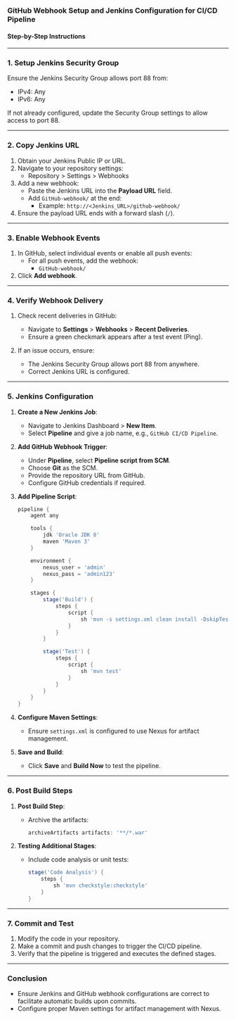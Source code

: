 ### **GitHub Webhook Setup and Jenkins Configuration for CI/CD Pipeline**

#### **Step-by-Step Instructions**

---

### **1. Setup Jenkins Security Group**

Ensure the Jenkins Security Group allows port 88 from:
- IPv4: Any
- IPv6: Any

If not already configured, update the Security Group settings to allow access to port 88.

---

### **2. Copy Jenkins URL**

1. Obtain your Jenkins Public IP or URL.
2. Navigate to your repository settings:
   - Repository > Settings > Webhooks
3. Add a new webhook:
   - Paste the Jenkins URL into the **Payload URL** field.
   - Add `GitHub-webhook/` at the end:
     - Example: `http://<Jenkins_URL>/github-webhook/`
4. Ensure the payload URL ends with a forward slash (`/`).

---

### **3. Enable Webhook Events**

1. In GitHub, select individual events or enable all push events:
   - For all push events, add the webhook:
     - `GitHub-webhook/`
2. Click **Add webhook**.

---

### **4. Verify Webhook Delivery**

1. Check recent deliveries in GitHub:
   - Navigate to **Settings** > **Webhooks** > **Recent Deliveries**.
   - Ensure a green checkmark appears after a test event (Ping).
   
2. If an issue occurs, ensure:
   - The Jenkins Security Group allows port 88 from anywhere.
   - Correct Jenkins URL is configured.

---

### **5. Jenkins Configuration**

1. **Create a New Jenkins Job**:
   - Navigate to Jenkins Dashboard > **New Item**.
   - Select **Pipeline** and give a job name, e.g., `GitHub CI/CD Pipeline`.
   
2. **Add GitHub Webhook Trigger**:
   - Under **Pipeline**, select **Pipeline script from SCM**.
   - Choose **Git** as the SCM.
   - Provide the repository URL from GitHub.
   - Configure GitHub credentials if required.

3. **Add Pipeline Script**:
   ```groovy
   pipeline {
       agent any

       tools {
           jdk 'Oracle JDK 8'
           maven 'Maven 3'
       }

       environment {
           nexus_user = 'admin'
           nexus_pass = 'admin123'
       }

       stages {
           stage('Build') {
               steps {
                   script {
                       sh 'mvn -s settings.xml clean install -DskipTests'
                   }
               }
           }

           stage('Test') {
               steps {
                   script {
                       sh 'mvn test'
                   }
               }
           }
       }
   }
   ```
   
4. **Configure Maven Settings**:
   - Ensure `settings.xml` is configured to use Nexus for artifact management.

5. **Save and Build**:
   - Click **Save** and **Build Now** to test the pipeline.

---

### **6. Post Build Steps**

1. **Post Build Step**:
   - Archive the artifacts:
     ```groovy
     archiveArtifacts artifacts: '**/*.war'
     ```

2. **Testing Additional Stages**:
   - Include code analysis or unit tests:
     ```groovy
     stage('Code Analysis') {
         steps {
             sh 'mvn checkstyle:checkstyle'
         }
     }
     ```

---

### **7. Commit and Test**

1. Modify the code in your repository.
2. Make a commit and push changes to trigger the CI/CD pipeline.
3. Verify that the pipeline is triggered and executes the defined stages.

---

### **Conclusion**

- Ensure Jenkins and GitHub webhook configurations are correct to facilitate automatic builds upon commits.
- Configure proper Maven settings for artifact management with Nexus.
